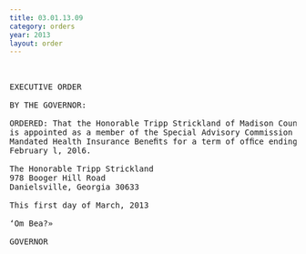 ```yaml
---
title: 03.01.13.09
category: orders
year: 2013
layout: order
---
```


<pre> 

EXECUTIVE ORDER

BY THE GOVERNOR:

ORDERED: That the Honorable Tripp Strickland of Madison County, Georgia,
is appointed as a member of the Special Advisory Commission on
Mandated Health Insurance Beneﬁts for a term of ofﬁce ending
February l, 20l6.

The Honorable Tripp Strickland
978 Booger Hill Road
Danielsville, Georgia 30633

This first day of March, 2013

‘Om Bea?»

GOVERNOR

</pre>
